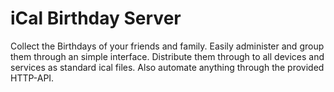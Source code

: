 # iCal Birthday Server
Collect the Birthdays of your friends and family.
Easily administer and group them through an simple interface.
Distribute them through to all devices and services as standard ical files.
Also automate anything through the provided HTTP-API.